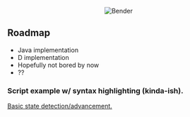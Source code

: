 <center>

![Bender](https://static.wikia.nocookie.net/villains/images/4/43/Bender.png/revision/latest/thumbnail/width/360/height/360?cb=20150929224318)

</center>

## Roadmap
- Java implementation
- D implementation
- Hopefully not bored by now
- ??

### Script example w/ syntax highlighting (kinda-ish).
[Basic state detection/advancement.](https://p.ryswick.net/p/IbxLxT.cpp)

